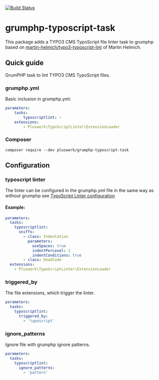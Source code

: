 [![Build Status](https://travis-ci.com/pluswerk/grumphp-typoscript-task.svg?branch=master)](https://travis-ci.com/pluswerk/grumphp-typoscript-task)

# grumphp-typoscript-task

This package adds a TYPO3 CMS TypoScript file linter task to grumphp based
on [martin-helmich/typo3-typoscript-lint](https://github.com/martin-helmich/typo3-typoscript-lint) of Martin Helmich.

## Quick guide

GrumPHP task to lint TYPO3 CMS TypoScript files.

### grumphp.yml

Basic inclusion in grumphp.yml:

```yaml
parameters:
    tasks:
        typoscriptlint: ~ 
    extensions:
        - Pluswerk\TypoScriptLinter\ExtensionLoader
```

### Composer

``composer require --dev pluswerk/grumphp-typoscript-task``

## Configuration

### typoscript linter

The linter can be configured in the grumphp.yml file in the same way as without grumphp see [TypoScript Linter configuration](https://github.com/martin-helmich/typo3-typoscript-lint#configuration)

#### Example:

```yaml
parameters:
  tasks:
    typoscriptlint:
      sniffs:
        - class: Indentation
          parameters:
            useSpaces: true
            indentPerLevel: 2
            indentConditions: true
        - class: DeadCode
  extensions:
    - Pluswerk\TypoScriptLinter\ExtensionLoader
```

### triggered_by

The file extensions, which trigger the linter.

```yaml
parameters:
  tasks:
    typoscriptlint:
      triggered_by:
        - 'typoscript'
```

### ignore_patterns

Ignore file with grumphp ignore patterns.

```yaml
parameters:
  tasks:
    typoscriptlint:
      ignore_patterns:
        - 'pattern'
```
